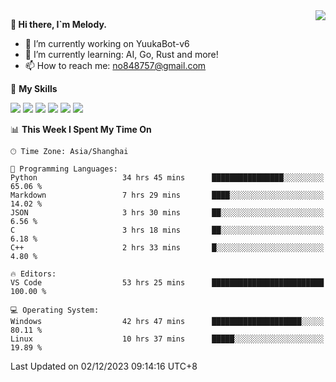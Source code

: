 <a href="#">
  <img align="right" src="https://github-readme-stats.vercel.app/api?username=melodyyuuka&count_private=true&show_icons=true" />
</a>

**👋 Hi there, I`m Melody.**

- 🔭 I’m currently working on YuukaBot-v6
- 🌱 I’m currently learning: AI, Go, Rust and more!
- 📫 How to reach me: no848757@gmail.com

🌟 **My Skills** 

![](https://img.shields.io/badge/-Python-3e74a2?style=flat-square&logo=Python&logoColor=fff)
![](https://img.shields.io/badge/-Java-007396?style=flat-square&logo=OpenJDK&logoColor=fff)
![](https://img.shields.io/badge/-Node.js-339933?style=flat-square&logo=Node.js&logoColor=fff)
![](https://img.shields.io/badge/-Git-f05032?style=flat-square&logo=git&logoColor=fff)
![](https://img.shields.io/badge/-PostgreSQL-4169e1?style=flat-square&logo=PostgreSQL&logoColor=fff)
![](https://img.shields.io/badge/-VSCode-007acc?style=flat-square&logo=Visual-Studio-Code&logoColor=fff)


<!--START_SECTION:waka-->
📊 **This Week I Spent My Time On** 

```text
🕑︎ Time Zone: Asia/Shanghai

💬 Programming Languages: 
Python                   34 hrs 45 mins      ████████████████░░░░░░░░░   65.06 % 
Markdown                 7 hrs 29 mins       ████░░░░░░░░░░░░░░░░░░░░░   14.02 % 
JSON                     3 hrs 30 mins       ██░░░░░░░░░░░░░░░░░░░░░░░    6.56 % 
C                        3 hrs 18 mins       ██░░░░░░░░░░░░░░░░░░░░░░░    6.18 % 
C++                      2 hrs 33 mins       █░░░░░░░░░░░░░░░░░░░░░░░░    4.80 % 

🔥 Editors: 
VS Code                  53 hrs 25 mins      █████████████████████████   100.00 % 

💻 Operating System: 
Windows                  42 hrs 47 mins      ████████████████████░░░░░   80.11 % 
Linux                    10 hrs 37 mins      █████░░░░░░░░░░░░░░░░░░░░   19.89 % 
```


 Last Updated on 02/12/2023 09:14:16 UTC+8
<!--END_SECTION:waka-->
